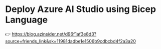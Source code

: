 # Deploy Azure AI Studio using Bicep Language

👉 https://blog.azinsider.net/d96f1af3e8d3?source=friends_link&sk=11981dadbe1e1506b9cdbcbd4f2a3a20